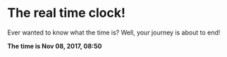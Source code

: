# The real time clock!

Ever wanted to know what the time is? Well, your journey is about to end!

**The time is Nov 08, 2017, 08:50**